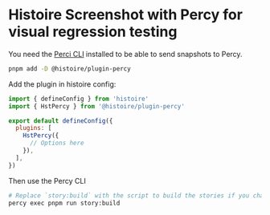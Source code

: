 # Histoire Screenshot with Percy for visual regression testing

You need the [Perci CLI](https://docs.percy.io/docs/cli-overview) installed to be able to send snapshots to Percy.


```bash
pnpm add -D @histoire/plugin-percy
```

Add the plugin in histoire config:

```js
import { defineConfig } from 'histoire'
import { HstPercy } from '@histoire/plugin-percy'

export default defineConfig({
  plugins: [
    HstPercy({
      // Options here
    }),
  ],
})
```

Then use the Percy CLI

```bash
# Replace `story:build` with the script to build the stories if you changed it
percy exec pnpm run story:build
```
